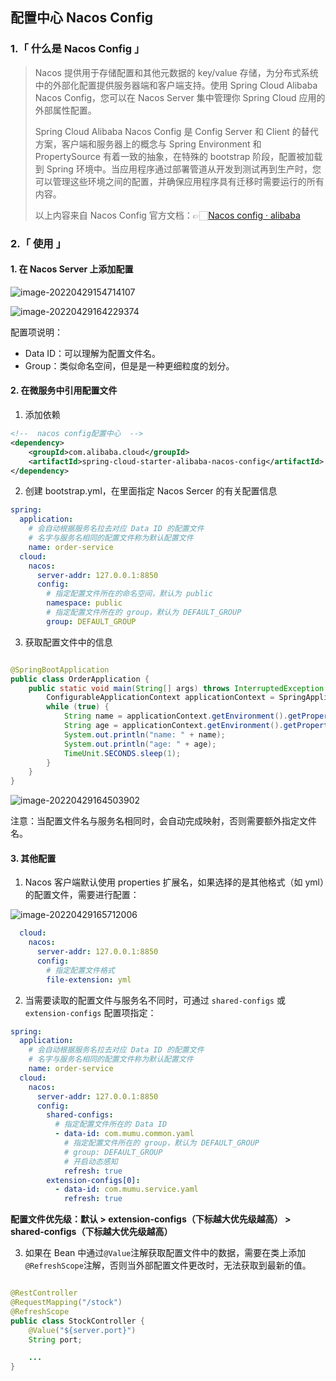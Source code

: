 ## 配置中心 Nacos Config

### 1.「 什么是 Nacos Config 」

> Nacos 提供用于存储配置和其他元数据的 key/value 存储，为分布式系统中的外部化配置提供服务器端和客户端支持。使用 Spring Cloud Alibaba Nacos Config，您可以在 Nacos Server
> 集中管理你 Spring Cloud 应用的外部属性配置。
>
> Spring Cloud Alibaba Nacos Config 是 Config Server 和 Client 的替代方案，客户端和服务器上的概念与 Spring Environment 和 PropertySource
> 有着一致的抽象，在特殊的 bootstrap 阶段，配置被加载到 Spring 环境中。当应用程序通过部署管道从开发到测试再到生产时，您可以管理这些环境之间的配置，并确保应用程序具有迁移时需要运行的所有内容。
>
> 以上内容来自 Nacos Config
> 官方文档：👉🏻[Nacos config · alibaba](https://github.com/alibaba/spring-cloud-alibaba/wiki/Nacos-config)

### 2.「 使用 」

#### 1. 在 Nacos Server 上添加配置

![image-20220429154714107](https://blog.caowei.xyz/blog/202204291547301.png)

![image-20220429164229374](https://blog.caowei.xyz/blog/202204291642499.png)

配置项说明：

+ Data ID：可以理解为配置文件名。
+ Group：类似命名空间，但是是一种更细粒度的划分。

#### 2. 在微服务中引用配置文件

1. 添加依赖

```xml
<!--  nacos config配置中心  -->
<dependency>
    <groupId>com.alibaba.cloud</groupId>
    <artifactId>spring-cloud-starter-alibaba-nacos-config</artifactId>
</dependency>
```

2. 创建 bootstrap.yml，在里面指定 Nacos Sercer 的有关配置信息

```yml
spring:
  application:
    # 会自动根据服务名拉去对应 Data ID 的配置文件
    # 名字与服务名相同的配置文件称为默认配置文件
    name: order-service
  cloud:
    nacos:
      server-addr: 127.0.0.1:8850
      config:
        # 指定配置文件所在的命名空间，默认为 public
        namespace: public
        # 指定配置文件所在的 group，默认为 DEFAULT_GROUP
        group: DEFAULT_GROUP
```

3. 获取配置文件中的信息

```java

@SpringBootApplication
public class OrderApplication {
    public static void main(String[] args) throws InterruptedException {
        ConfigurableApplicationContext applicationContext = SpringApplication.run(OrderApplication.class, args);
        while (true) {
            String name = applicationContext.getEnvironment().getProperty("user.name");
            String age = applicationContext.getEnvironment().getProperty("user.age");
            System.out.println("name: " + name);
            System.out.println("age: " + age);
            TimeUnit.SECONDS.sleep(1);
        }
    }
}
```

![image-20220429164503902](https://blog.caowei.xyz/blog/202204291645068.png)

注意：当配置文件名与服务名相同时，会自动完成映射，否则需要额外指定文件名。

#### 3. 其他配置

1. Nacos 客户端默认使用 properties 扩展名，如果选择的是其他格式（如 yml）的配置文件，需要进行配置：

![image-20220429165712006](https://blog.caowei.xyz/blog/202204291657932.png)

```yml
  cloud:
    nacos:
      server-addr: 127.0.0.1:8850
      config:
        # 指定配置文件格式
        file-extension: yml
```

2. 当需要读取的配置文件与服务名不同时，可通过 `shared-configs` 或 `extension-configs` 配置项指定：

```yml
spring:
  application:
    # 会自动根据服务名拉去对应 Data ID 的配置文件
    # 名字与服务名相同的配置文件称为默认配置文件
    name: order-service
  cloud:
    nacos:
      server-addr: 127.0.0.1:8850
      config:
        shared-configs:
          # 指定配置文件所在的 Data ID
          - data-id: com.mumu.common.yaml
            # 指定配置文件所在的 group，默认为 DEFAULT_GROUP
            # group: DEFAULT_GROUP
            # 开启动态感知
            refresh: true
        extension-configs[0]:
          - data-id: com.mumu.service.yaml
            refresh: true
```

**配置文件优先级：默认 > extension-configs（下标越大优先级越高） > shared-configs（下标越大优先级越高）**

3. 如果在 Bean 中通过`@Value`注解获取配置文件中的数据，需要在类上添加`@RefreshScope`注解，否则当外部配置文件更改时，无法获取到最新的值。

```java

@RestController
@RequestMapping("/stock")
@RefreshScope
public class StockController {
    @Value("${server.port}")
    String port;

	...
}
```